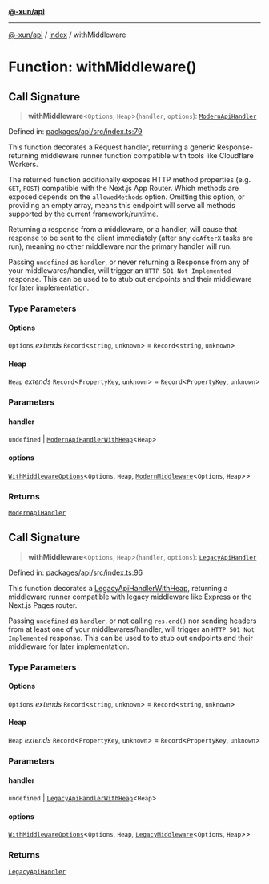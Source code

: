 [**@-xun/api**](../../README.md)

***

[@-xun/api](../../README.md) / [index](../README.md) / withMiddleware

# Function: withMiddleware()

## Call Signature

> **withMiddleware**\<`Options`, `Heap`\>(`handler`, `options`): [`ModernApiHandler`](../../types/type-aliases/ModernApiHandler.md)

Defined in: [packages/api/src/index.ts:79](https://github.com/Xunnamius/api-utils/blob/f86b6da3746432264ea1e1b00e1751b0fe171fe2/packages/api/src/index.ts#L79)

This function decorates a Request handler, returning a generic
Response-returning middleware runner function compatible with tools
like Cloudflare Workers.

The returned function additionally exposes HTTP method properties (e.g.
`GET`, `POST`) compatible with the Next.js App Router. Which methods are
exposed depends on the `allowedMethods` option. Omitting this option, or
providing an empty array, means this endpoint will serve all methods
supported by the current framework/runtime.

Returning a response from a middleware, or a handler, will cause that
response to be sent to the client immediately (after any `doAfterX` tasks are
run), meaning no other middleware nor the primary handler will run.

Passing `undefined` as `handler`, or never returning a Response from
any of your middlewares/handler, will trigger an `HTTP 501 Not Implemented`
response. This can be used to to stub out endpoints and their middleware for
later implementation.

### Type Parameters

#### Options

`Options` *extends* `Record`\<`string`, `unknown`\> = `Record`\<`string`, `unknown`\>

#### Heap

`Heap` *extends* `Record`\<`PropertyKey`, `unknown`\> = `Record`\<`PropertyKey`, `unknown`\>

### Parameters

#### handler

`undefined` | [`ModernApiHandlerWithHeap`](../../types/type-aliases/ModernApiHandlerWithHeap.md)\<`Heap`\>

#### options

[`WithMiddlewareOptions`](../../types/type-aliases/WithMiddlewareOptions.md)\<`Options`, `Heap`, [`ModernMiddleware`](../../types/type-aliases/ModernMiddleware.md)\<`Options`, `Heap`\>\>

### Returns

[`ModernApiHandler`](../../types/type-aliases/ModernApiHandler.md)

## Call Signature

> **withMiddleware**\<`Options`, `Heap`\>(`handler`, `options`): [`LegacyApiHandler`](../../types/type-aliases/LegacyApiHandler.md)

Defined in: [packages/api/src/index.ts:96](https://github.com/Xunnamius/api-utils/blob/f86b6da3746432264ea1e1b00e1751b0fe171fe2/packages/api/src/index.ts#L96)

This function decorates a [LegacyApiHandlerWithHeap](../../types/type-aliases/LegacyApiHandlerWithHeap.md), returning a
middleware runner compatible with legacy middleware like Express or the
Next.js Pages router.

Passing `undefined` as `handler`, or not calling `res.end()` nor sending
headers from at least one of your middlewares/handler, will trigger an `HTTP
501 Not Implemented` response. This can be used to to stub out endpoints and
their middleware for later implementation.

### Type Parameters

#### Options

`Options` *extends* `Record`\<`string`, `unknown`\> = `Record`\<`string`, `unknown`\>

#### Heap

`Heap` *extends* `Record`\<`PropertyKey`, `unknown`\> = `Record`\<`PropertyKey`, `unknown`\>

### Parameters

#### handler

`undefined` | [`LegacyApiHandlerWithHeap`](../../types/type-aliases/LegacyApiHandlerWithHeap.md)\<`Heap`\>

#### options

[`WithMiddlewareOptions`](../../types/type-aliases/WithMiddlewareOptions.md)\<`Options`, `Heap`, [`LegacyMiddleware`](../../types/type-aliases/LegacyMiddleware.md)\<`Options`, `Heap`\>\>

### Returns

[`LegacyApiHandler`](../../types/type-aliases/LegacyApiHandler.md)
